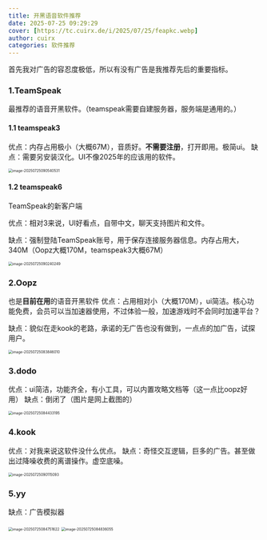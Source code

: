 ```yaml
---
title: 开黑语音软件推荐
date: 2025-07-25 09:29:29
cover: [https://tc.cuirx.de/i/2025/07/25/feapkc.webp]
author: cuirx
categories: 软件推荐
---
```

首先我对广告的容忍度极低，所以有没有广告是我推荐先后的重要指标。

### 1.TeamSpeak

最推荐的语音开黑软件。（teamspeak需要自建服务器，服务端是通用的。）

#### 1.1 teamspeak3

优点：内存占用极小（大概67M），音质好。**不需要注册**，打开即用。极简ui。
缺点：需要另安装汉化。UI不像2025年的应该用的软件。

<img src="https://tc.cuirx.de/i/2025/07/25/ez25ej-2.webp" alt="image-20250725090540531" style="zoom: 50%;" />

#### 1.2 teamspeak6

TeamSpeak的新客户端

优点：相对3来说，UI好看点，自带中文，聊天支持图片和文件。

缺点：强制登陆TeamSpeak账号，用于保存连接服务器信息。内存占用大，340M（Oopz大概170M，teamspeak3大概67M）

<img src="https://tc.cuirx.de/i/2025/07/25/ex9wy2-2.webp" alt="image-20250725090240249" style="zoom:50%;" />

### 2.Oopz

也是**目前在用**的语音开黑软件
优点：占用相对小（大概170M），ui简洁。核心功能免费，会员可以当加速器使用，不过体验一般，加速游戏时不会同时加速平台？

缺点：貌似在走kook的老路，承诺的无广告也没有做到，一点点的加广告，试探用户。

<img src="https://tc.cuirx.de/i/2025/07/25/dv7j8p-2.webp" alt="image-20250725083846010" style="zoom: 50%;" />



### 3.dodo

优点：ui简洁，功能齐全，有小工具，可以内置攻略文档等（这一点比oopz好用）
缺点：倒闭了（图片是网上截图的）

<img src="https://tc.cuirx.de/i/2025/07/25/dypb1d-2.webp" alt="image-20250725084433195" style="zoom:50%;" />

### 4.kook

优点：对我来说这软件没什么优点。
缺点：奇怪交互逻辑，巨多的广告。甚至做出过降噪收费的离谱操作。虚空底噪。

<img src="https://tc.cuirx.de/i/2025/07/25/faqqrd-2.webp" alt="image-20250725090115093" style="zoom:50%;" />

### 5.yy

缺点：广告模拟器



<img src="https://tc.cuirx.de/i/2025/07/25/e0lmfo-2.webp" alt="image-20250725084751622" style="zoom: 50%;" />

<img src="https://tc.cuirx.de/i/2025/07/25/e13u9w-2.webp" alt="image-20250725084836055" style="zoom: 50%;" />